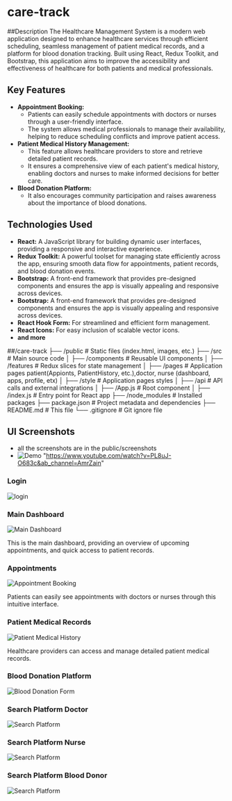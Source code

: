 # care-track 

##Description
The Healthcare Management System is a modern web application designed to enhance healthcare services through efficient scheduling, seamless management of patient medical records, and a platform for blood donation tracking. Built using React, Redux Toolkit, and Bootstrap, this application aims to improve the accessibility and effectiveness of healthcare for both patients and medical professionals.


## Key Features

* **Appointment Booking:**
    * Patients can easily schedule appointments with doctors or nurses through a user-friendly interface.
    * The system allows medical professionals to manage their availability, helping to reduce scheduling conflicts and improve patient access.
* **Patient Medical History Management:**
    * This feature allows healthcare providers to store and retrieve detailed patient records.
    * It ensures a comprehensive view of each patient's medical history, enabling doctors and nurses to make informed decisions for better care.
* **Blood Donation Platform:**
    * It also encourages community participation and raises awareness about the importance of blood donations.
## Technologies Used

* **React:** A JavaScript library for building dynamic user interfaces, providing a responsive and interactive experience.
* **Redux Toolkit:** A powerful toolset for managing state efficiently across the app, ensuring smooth data flow for appointments, patient records, and blood donation events.
* **Bootstrap:** A front-end framework that provides pre-designed components and ensures the app is visually appealing and responsive across devices.
* **Bootstrap:** A front-end framework that provides pre-designed components and ensures the app is visually appealing and responsive across devices.
* **React Hook Form:** For streamlined and efficient form management.
* **React Icons:** For easy inclusion of scalable vector icons.
* **and more**

##/care-track
  ├── /public                # Static files (index.html, images, etc.)
  ├── /src                   # Main source code
  │   ├── /components        # Reusable UI components
  │   ├── /features          # Redux slices for state management
  │   ├── /pages             # Application pages  patient(Appionts, PatientHistory, etc.),doctor, nurse (dashboard, apps, profile, etx)
  │   ├── /style             # Application pages  styles
  │   ├── /api               # API calls and external integrations
  │   ├── /App.js            # Root component
  │   ├── /index.js          # Entry point for React app
  ├── /node_modules          # Installed packages
  ├── package.json           # Project metadata and dependencies
  ├── README.md              # This file
  └── .gitignore             # Git ignore file

## UI Screenshots
* all the screenshots are in the public/screenshots 
* ![Demo](https://www.youtube.com/watch?v=PL8uJ-O683c&ab_channel=AmrZain)
   "https://www.youtube.com/watch?v=PL8uJ-O683c&ab_channel=AmrZain"
  
### Login
![login](/public/screenshots/login.JPG)

### Main Dashboard

![Main Dashboard](public/screenshots/patient-dashboard.png)

This is the main dashboard, providing an overview of upcoming appointments, and quick access to patient records.

### Appointments

![Appointment Booking](public/screenshots/appointment.png)

Patients can easily see appointments with doctors or nurses through this intuitive interface.

### Patient Medical Records

![Patient Medical History](public/screenshots/medical-history.png)

Healthcare providers can access and manage detailed patient medical records.

### Blood Donation Platform
![Blood Donation Form](public/screenshots/blood-request.png)

### Search Platform Doctor
![Search Platform](public/screenshots/search-doctor.png)

### Search Platform Nurse
![Search Platform](public/screenshots/search-nurse.png)

### Search Platform Blood Donor
![Search Platform](public/screenshots/search-donator.png)

